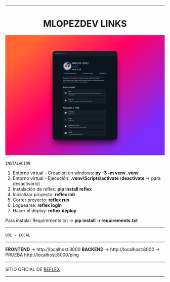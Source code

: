 ******************************************************************               
<div align="center">
<h1 align="center">MLOPEZDEV LINKS</h1>
</div>

![Adobe Logo](/assets/captura.png "Hover text")

    INSTALACIÓN

1. Entorno virtual - Creación en windows: **py -3 -m venv .venv**  
1. Entorno virtual - Ejecución: **.venv\Scripts\activate** (**deactivate** -> para desactivarlo)  
1. Instalación de reflex: **pip install reflex**  
1. Inicializar proyecto: **reflex init**  
1. Correr proyecto: **reflex run**  
1. Loguearse: **reflex login**  
1. Hacer el deploy: **reflex deploy**  

Para instalar Requirements.txt -> **pip install -r requirements.txt**
******************************************************************
    URL - LOCAL
******************************************************************
**FRONTEND** -> http://localhost:3000
**BACKEND**  -> http://localhost:8000 -> PRUEBA http://localhost:8000/ping
******************************************************************
SITIO OFICIAL DE <a href="https://reflex.dev/">REFLEX</a>
******************************************************************